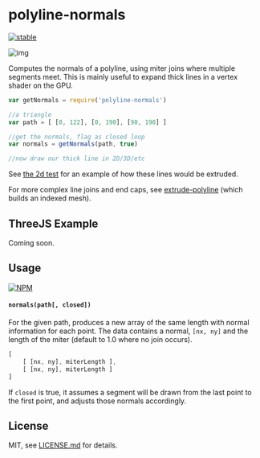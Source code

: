 # polyline-normals

[![stable](http://badges.github.io/stability-badges/dist/stable.svg)](http://github.com/badges/stability-badges)

![img](http://i.imgur.com/UP2Fq12.png)

Computes the normals of a polyline, using miter joins where multiple segments meet.  This is mainly useful to expand thick lines in a vertex shader on the GPU. 

```js
var getNormals = require('polyline-normals')

//a triangle
var path = [ [0, 122], [0, 190], [90, 190] ]

//get the normals, flag as closed loop
var normals = getNormals(path, true)

//now draw our thick line in 2D/3D/etc
```

See [the 2d test](test-2d.js) for an example of how these lines would be extruded. 

For more complex line joins and end caps, see [extrude-polyline](https://nodei.co/npm/extrude-polyline/) (which builds an indexed mesh). 

## ThreeJS Example

Coming soon.

## Usage

[![NPM](https://nodei.co/npm/polyline-normals.png)](https://nodei.co/npm/polyline-normals/)

#### `normals(path[, closed])`

For the given path, produces a new array of the same length with normal information for each point. The data contains a normal, `[nx, ny]` and the length of the miter (default to 1.0 where no join occurs). 

```js
[ 
    [ [nx, ny], miterLength ],
    [ [nx, ny], miterLength ]
]
```

If `closed` is true, it assumes a segment will be drawn from the last point to the first point, and adjusts those normals accordingly.

## License

MIT, see [LICENSE.md](http://github.com/mattdesl/polyline-normals/blob/master/LICENSE.md) for details.
